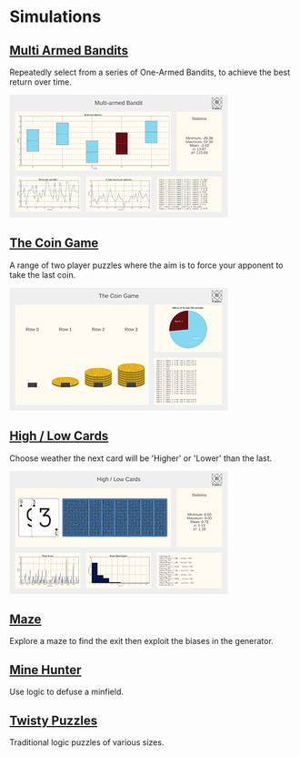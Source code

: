 # Simulations

## [Multi Armed Bandits](Bandit/index.md)

Repeatedly select from a series of One-Armed Bandits, to achieve the best return over time.

[![Multi Armed Bandits](Bandit/thumb.png)](Bandit/index.md)

## [The Coin Game](CoinGame/index.md)

A range of two player puzzles where the aim is to force your apponent to take the last coin.

[![The Coin Game](CoinGame/thumb.png)](CoinGame/index.md)

## [High / Low Cards](HighLowCards/index.md)

Choose weather the next card will be 'Higher' or 'Lower' than the last.

[![High / Low Cards](HighLowCards/thumb.png)](HighLowCards/index.md)

## [Maze](Maze/index.md)

Explore a maze to find the exit then exploit the biases in the generator.

## [Mine Hunter](Mine/index.md)

Use logic to defuse a minfield.

## [Twisty Puzzles](Twisty/index.md)

Traditional logic puzzles of various sizes.